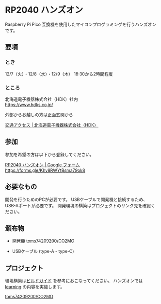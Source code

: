 # RP2040 ハンズオン

Raspberry Pi Pico 互換機を使用したマイコンプログラミングを行うハンズオンです。

## 要項

### とき

12/7（火）・12/8（水）・12/9（木） 18:30から2時間程度

### ところ

北海道電子機器株式会社（HDK）社内  
https://www.hdks.co.jp/

外部からお越しの方は正面玄関から

[交通アクセス | 北海道電子機器株式会社（HDK）](https://www.hdks.co.jp/company/access.html)

## 参加

参加を希望の方は以下から登録してください。

[RP2040 ハンズオン | Google フォーム](https://forms.gle/Khv8RWYtBsma79ok8)  
https://forms.gle/Khv8RWYtBsma79ok8

## 必要なもの

開発を行うためのPCが必要です。
USBケーブルで開発機と接続するため、USB-Aポートが必要です。
開発環境の構築はプロジェクトのリンク先を確認ください。

## 頒布物

- 開発機 [toms74209200/CO2MO](https://github.com/toms74209200/CO2MO)

- USBケーブル (type-A - type-C)

## プロジェクト

環境構築は[ビルドガイド](https://github.com/toms74209200/CO2MO/blob/master/docs/build_guide_jp.md)
を参考におこなってください。
ハンズオンでは[learning](https://github.com/toms74209200/CO2MO/tree/master/learning)
の内容を実施します。

[toms74209200/CO2MO](https://github.com/toms74209200/CO2MO)